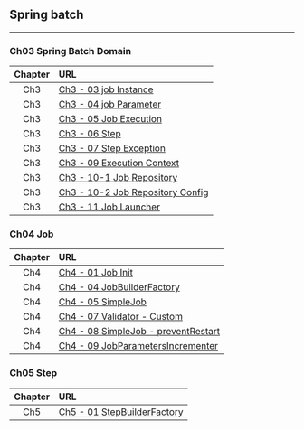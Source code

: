 ## Spring batch

---
### Ch03 Spring Batch Domain
|Chapter|URL|
|:---:|:---|
| Ch3 | [Ch3 - 03 job Instance](https://github.com/snowlight-aemt/spring-batch/tree/ch3/03-job-instance) | 
| Ch3 | [Ch3 - 04 job Parameter](https://github.com/snowlight-aemt/spring-batch/tree/ch3/04-job-parameter) | 
| Ch3 | [Ch3 - 05 Job Execution](https://github.com/snowlight-aemt/spring-batch/tree/2ada7dce952b262a0cb193058743f5ccf4813275) | 
| Ch3 | [Ch3 - 06 Step](https://github.com/snowlight-aemt/spring-batch/tree/7823deb77de304ba880af48f52882062af0890dd) | 
| Ch3 | [Ch3 - 07 Step Exception](https://github.com/snowlight-aemt/spring-batch/tree/0c3556ef3c89cfd713b7e82b9463d9c5286ceabc) | 
| Ch3 | [Ch3 - 09 Execution Context](https://github.com/snowlight-aemt/spring-batch/tree/51e899ee5643f37f712e78b9a07b2cf597162cae) | 
| Ch3 | [Ch3 - 10-1 Job Repository](https://github.com/snowlight-aemt/spring-batch/tree/d0bf25c5b734c8685305166289149dd7d4fe3465) | 
| Ch3 | [Ch3 - 10-2 Job Repository Config](https://github.com/snowlight-aemt/spring-batch/tree/53f88c096d31362ff7b16a59e4b0117fc7c38e31) | 
| Ch3 | [Ch3 - 11 Job Launcher](https://github.com/snowlight-aemt/spring-batch/tree/9a40901e1cae0427f09acff578f0da670d15793d) | 

### Ch04 Job
|Chapter|URL|
|:---:|:---|
| Ch4 | [Ch4 - 01 Job Init](https://github.com/snowlight-aemt/spring-batch/tree/85733b148ffe1f86223cc334ee100be753490644) | 
| Ch4 | [Ch4 - 04 JobBuilderFactory](https://github.com/snowlight-aemt/spring-batch/tree/ced36167de9fcd33a0dd5b47b6b3dcfdbab631a4) | 
| Ch4 | [Ch4 - 05 SimpleJob](https://github.com/snowlight-aemt/spring-batch/tree/748e850f68a105fcd80faf05c3926e985e033081) | 
| Ch4 | [Ch4 - 07 Validator - Custom](https://github.com/snowlight-aemt/spring-batch/tree/9fbf51e4c173000fb4a03d4e64b1dd041657fb74) | 
| Ch4 | [Ch4 - 08 SimpleJob - preventRestart](https://github.com/snowlight-aemt/spring-batch/tree/0780a820107ebf55b89b7ec3d2dae729f26bd1d3) | 
| Ch4 | [Ch4 - 09 JobParametersIncrementer](https://github.com/snowlight-aemt/spring-batch/tree/007b446f9d1f62419551b254dde5a84a184748d2) | 

### Ch05 Step
|Chapter|URL|
|:---:|:---|
| Ch5 | [Ch5 - 01 StepBuilderFactory](https://github.com/snowlight-aemt/spring-batch/tree/16e484fa163dd327d09206abb8bdcc55d2bccf2b) | 

